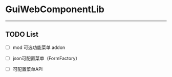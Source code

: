 
# GuiWebComponentLib



---

## TODO List

- [ ] mod 可选功能菜单 addon
- [ ] json可配置菜单（FormFactory）
- [ ] 可配置菜单API

